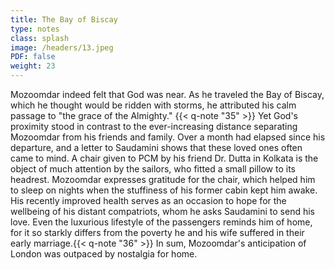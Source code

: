```yaml
---
title: The Bay of Biscay
type: notes
class: splash
image: /headers/13.jpeg
PDF: false
weight: 23
---
```


Mozoomdar indeed felt that God was near. As he traveled the Bay of
Biscay, which he thought would be ridden with storms, he attributed his
calm passage to "the grace of the Almighty." {{< q-note "35" >}} Yet God's proximity
stood in contrast to the ever-increasing distance separating Mozoomdar
from his friends and family. Over a month had elapsed since his
departure, and a letter to Saudamini shows that these loved ones often
came to mind. A chair given to PCM by his friend Dr. Dutta in Kolkata is
the object of much attention by the sailors, who fitted a small pillow
to its headrest. Mozoomdar expresses gratitude for the chair, which
helped him to sleep on nights when the stuffiness of his former cabin
kept him awake. His recently improved health serves as an occasion to
hope for the wellbeing of his distant compatriots, whom he asks
Saudamini to send his love. Even the luxurious lifestyle of the
passengers reminds him of home, for it so starkly differs from the
poverty he and his wife suffered in their early marriage.{{< q-note "36" >}} In sum,
Mozoomdar's anticipation of London was outpaced by nostalgia for home.
